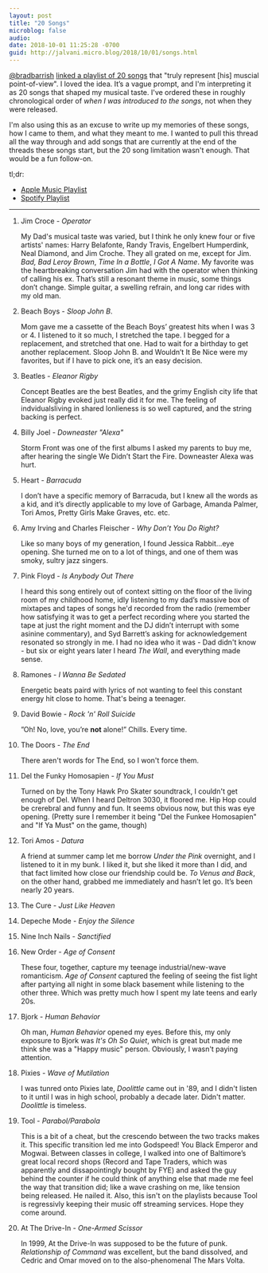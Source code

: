 ```yaml
---
layout: post
title: "20 Songs"
microblog: false
audio: 
date: 2018-10-01 11:25:28 -0700
guid: http://jalvani.micro.blog/2018/10/01/songs.html
---
```

[@bradbarrish](https://micro.blog/bradbarrish) [linked a playlist of 20 songs](https://micro.whatevernevermind.com/2018/09/25/there-was-a.html) that "truly represent \[his] muscial point-of-view". I loved the idea. It’s a vague prompt, and I'm interpreting it as 20 songs that shaped my musical taste. I've ordered these in roughly chronological order of *when I was introduced to the songs*, not when they were released.

I'm also using this as an excuse to write up my memories of these songs, how I came to them, and what they meant to me. I wanted to pull this thread all the way through and add songs that are currently at the end of the threads these songs start, but the 20 song limitation wasn't enough. That would be a fun follow-on. 

tl;dr:

* [Apple Music Playlist](https://itunes.apple.com/us/playlist/20-songs/pl.u-x5JlUMe3rM)
* [Spotify Playlist](https://open.spotify.com/user/jalvani/playlist/4pZ5osyZRKVpFcawXfO9CE?si=As2AnvY4QJu01rXCYnu6vQ)

-----

1. Jim Croce - *Operator*

	My Dad's musical taste was varied, but I think he only knew four or five artists' names: Harry Belafonte, Randy Travis, Engelbert Humperdink, Neal Diamond, and Jim Croche. They all grated on me, except for Jim. *Bad, Bad Leroy Brown*, *Time In a Bottle*, *I Got A Name*. My favorite was the heartbreaking conversation Jim had with the operator when thinking of calling his ex. That’s still a resonant theme in music, some things don’t change. Simple guitar, a swelling refrain, and long car rides with my old man.
2. Beach Boys - *Sloop John B*. 

	Mom gave me a cassette of the Beach Boys’ greatest hits when I was 3 or 4. I listened to it so much, I stretched the tape. I begged for a replacement, and stretched that one. Had to wait for a birthday to get another replacement. Sloop John B. and Wouldn’t It Be Nice were my favorites, but if I have to pick one, it’s an easy decision.
3. Beatles - *Eleanor Rigby*

	Concept Beatles are the best Beatles, and the grimy English city life that Eleanor Rigby evoked just really did it for me. The feeling of indvidualsliving in shared lonlieness is so well captured, and the string backing is perfect.
4. Billy Joel - *Downeaster "Alexa"*

	Storm Front was one of the first albums I asked my parents to buy me, after hearing the single We Didn’t Start the Fire. Downeaster Alexa was hurt. 
5. Heart - *Barracuda*

	I don’t have a specific memory of Barracuda, but I knew all the words as a kid, and it’s directly applicable to my love of Garbage, Amanda Palmer, Tori Amos, Pretty Girls Make Graves, etc. etc. 
6. Amy Irving and Charles Fleischer - *Why Don’t You Do Right?*

	Like so many boys of my generation, I found Jessica Rabbit…eye opening. She turned me on to a lot of things, and one of them was smoky, sultry jazz singers.
7. Pink Floyd - *Is Anybody Out There*

	I heard this song entirely out of context sitting on the floor of the living room of my childhood home, idly listening to my dad’s massive box of mixtapes and tapes of songs he'd recorded from the radio (remember how satisfying it was to get a perfect recording where you started the tape at just the right moment and the DJ didn’t interrupt with some asinine commentary), and Syd Barrett’s asking for acknowledgement resonated so strongly in me. I had no idea who it was - Dad didn't know - but six or eight years later I heard *The Wall*, and everything made sense.
8. Ramones - *I Wanna Be Sedated*

	Energetic beats paird with lyrics of not wanting to feel this constant energy hit close to home. That's being a teenager.
9. David Bowie - *Rock 'n' Roll Suicide*

	”Oh! No, love, you’re **not** alone!” Chills. Every time. 
10. The Doors - *The End*

	There aren't words for The End, so I won't force them. 
11. Del the Funky Homosapien - *If You Must*

	Turned on by the Tony Hawk Pro Skater soundtrack, I couldn't get enough of Del. When I heard Deltron 3030, it floored me. Hip Hop could be crerebral and funny and fun. It seems obvious now, but this was eye opening. (Pretty sure I remember it being "Del the Funkee Homosapien" and "If Ya Must" on the game, though)
12. Tori Amos - *Datura* 

	A friend at summer camp let me borrow *Under the Pink* overnight, and I listened to it in my bunk. I liked it, but she liked it more than I did, and that fact limited how close our friendship could be. *To Venus and Back*, on the other hand, grabbed me immediately and hasn’t let go. It’s been nearly 20 years.
13. The Cure - *Just Like Heaven*
14. Depeche Mode - *Enjoy the Silence*
15. Nine Inch Nails - *Sanctified*
16. New Order - *Age of Consent*

	These four, together, capture my teenage industrial/new-wave romanticism. *Age of Consent* captured the feeling of seeing the fist light after partying all night in some black basement while listening to the other three. Which was pretty much how I spent my late teens and early 20s.
17. Bjork - *Human Behavior*

	Oh man, *Human Behavior* opened my eyes. Before this, my only exposure to Bjork was *It's Oh So Quiet*, which is great but made me think she was a "Happy music" person. Obviously, I wasn't paying attention.
18. Pixies - *Wave of Mutilation*

	I was tunred onto Pixies late, *Doolittle* came out in '89, and I didn't listen to it until I was in high school, probably a decade later. Didn't matter. *Doolittle* is timeless.
19. Tool - *Parabol/Parabola*

	This is a bit of a cheat, but the crescendo between the two tracks makes it. This specific transition led me into Godspeed! You Black Emperor and Mogwai. Between classes in college, I walked into one of Baltimore’s great local record shops (Record and Tape Traders, which was apparently and dissapointingly bought by FYE)  and asked the guy behind the counter if he could think of anything else that made me feel the way that transition did; like a wave crashing on me, like tension being released. He nailed it.
	Also, this isn't on the playlists because Tool is regressivly keeping their music off streaming services. Hope they come around.
20. At The Drive-In - *One-Armed Scissor*

	In 1999, At the Drive-In was supposed to be the future of punk. *Relationship of Command* was excellent, but the band dissolved, and Cedric and Omar moved on to the also-phenomenal The Mars Volta. 
